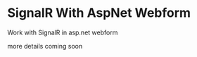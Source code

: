 SignalR With AspNet Webform
===========================

Work with SignalR in asp.net webform

more details coming soon

